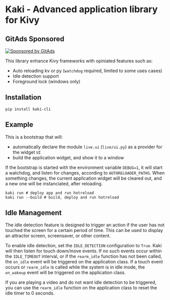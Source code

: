 # Kaki - Advanced application library for Kivy

<!-- GitAds-Verify: Z9M6RFMOFB8IK354M14WPK2UHGPFAWTL -->
## GitAds Sponsored
[![Sponsored by GitAds](https://gitads.dev/v1/ad-serve?source=kengoon/kaki@github)](https://gitads.dev/v1/ad-track?source=kengoon/kaki@github)



This library enhance Kivy frameworks with opiniated features such as:

- Auto reloading kv or py (`watchdog` required, limited to some uses cases)
- Idle detection support
- Foreground lock (windows only)

## Installation
```shell
pip install kaki-cli
```

## Example

This is a bootstrap that will:
- automatically declare the module `live.ui` (`live/ui.py`) as a provider for the widget `UI`
- build the application widget, and show it to a window

If the bootstrap is started with the environment variable `DEBUG=1`, it will start a watchdog, and listen for changes, according to `AUTORELOADER_PATHS`.
When something changes, the current application widget will be cleared out, and a new one will be instanciated, after reloading.

```shell
kaki run # deploy app and run hotreload
kaki run --build # build, deploy and run hotreload
```

## Idle Management

The idle detection feature is designed to trigger an action if the user has not touched the screen for a certain period of time. This can be used to display an attractor screen, screensaver, or other content.

To enable idle detection, set the `IDLE_DETECTION` configuration to `True`.
Kaki will then listen for touch down/move events. If no such events occur within the `IDLE_TIMEOUT` interval, or if the `rearm_idle` function has not been called, the `on_idle` event will be triggered on the application class. If a touch event occurs or `rearm_idle` is called while the system is in idle mode, the `on_wakeup` event will be triggered on the application class.

If you are playing a video and do not want idle detection to be triggered, you can use the `rearm_idle` function on the application class to reset the idle timer to 0 seconds.
